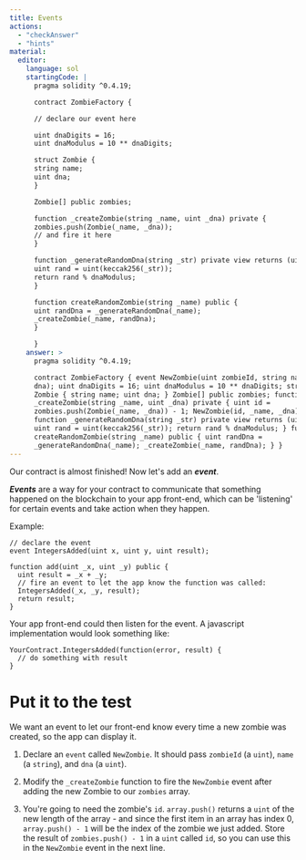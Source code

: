 ```yaml
---
title: Events
actions:
  - "checkAnswer"
  - "hints"
material:
  editor:
    language: sol
    startingCode: |
      pragma solidity ^0.4.19;

      contract ZombieFactory {

      // declare our event here

      uint dnaDigits = 16;
      uint dnaModulus = 10 ** dnaDigits;

      struct Zombie {
      string name;
      uint dna;
      }

      Zombie[] public zombies;

      function _createZombie(string _name, uint _dna) private {
      zombies.push(Zombie(_name, _dna));
      // and fire it here
      }

      function _generateRandomDna(string _str) private view returns (uint) {
      uint rand = uint(keccak256(_str));
      return rand % dnaModulus;
      }

      function createRandomZombie(string _name) public {
      uint randDna = _generateRandomDna(_name);
      _createZombie(_name, randDna);
      }

      }
    answer: >
      pragma solidity ^0.4.19;

      contract ZombieFactory { event NewZombie(uint zombieId, string name, uint
      dna); uint dnaDigits = 16; uint dnaModulus = 10 ** dnaDigits; struct
      Zombie { string name; uint dna; } Zombie[] public zombies; function
      _createZombie(string _name, uint _dna) private { uint id =
      zombies.push(Zombie(_name, _dna)) - 1; NewZombie(id, _name, _dna); }
      function _generateRandomDna(string _str) private view returns (uint) {
      uint rand = uint(keccak256(_str)); return rand % dnaModulus; } function
      createRandomZombie(string _name) public { uint randDna =
      _generateRandomDna(_name); _createZombie(_name, randDna); } }
---
```


Our contract is almost finished! Now let's add an **_event_**.

**_Events_** are a way for your contract to communicate that something happened
on the blockchain to your app front-end, which can be 'listening' for certain
events and take action when they happen.

Example:

    // declare the event
    event IntegersAdded(uint x, uint y, uint result);

    function add(uint _x, uint _y) public {
      uint result = _x + _y;
      // fire an event to let the app know the function was called:
      IntegersAdded(_x, _y, result);
      return result;
    }

Your app front-end could then listen for the event. A javascript implementation
would look something like:

    YourContract.IntegersAdded(function(error, result) {
      // do something with result
    }

# Put it to the test

We want an event to let our front-end know every time a new zombie was created,
so the app can display it.

1. Declare an `event` called `NewZombie`. It should pass `zombieId` (a `uint`),
   `name` (a `string`), and `dna` (a `uint`).

2. Modify the `_createZombie` function to fire the `NewZombie` event after
   adding the new Zombie to our `zombies` array.

3. You're going to need the zombie's `id`. `array.push()` returns a `uint` of
   the new length of the array - and since the first item in an array has index
   0, `array.push() - 1` will be the index of the zombie we just added. Store
   the result of `zombies.push() - 1` in a `uint` called `id`, so you can use
   this in the `NewZombie` event in the next line.
